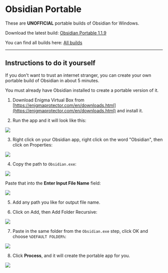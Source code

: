 # Obsidian Portable

These are **UNOFFICIAL** portable builds of Obsidian for Windows.

Download the latest build: [Obsidian Portable 1.1.9](https://github.com/alangrainger/obsidian-portable/releases/download/1.1.9/Obsidian.Portable.1.1.9.exe)

You can find all builds here: [All builds](https://github.com/alangrainger/obsidian-portable/releases)

---

## Instructions to do it yourself

If you don't want to trust an internet stranger, you can create your own portable build of Obsidian in about 5 minutes.

You must already have Obsidian installed to create a portable version of it.

1. Download Enigma Virtual Box from [https://enigmaprotector.com/en/downloads.html](https://enigmaprotector.com/en/downloads.html) and install it.

2. Run the app and it will look like this:

![](https://i.imgur.com/VZUvOXu.png)

3. Right click on your Obsidian app, right click on the word "Obsidian", then click on Properties:

![](https://i.imgur.com/ipcIGNx.png)

4. Copy the path to `Obsidian.exe`:

![](https://i.imgur.com/b84BJU5.png)

Paste that into the **Enter Input File Name** field:

![](https://i.imgur.com/JnDq0fj.png)

5. Add any path you like for output file name.

6. Click on Add, then Add Folder Recursive:

![](https://i.imgur.com/4rAJeWo.png)

7. Paste in the same folder from the `Obsidian.exe` step, click OK and choose `%DEFAULT FOLDER%`:

![](https://i.imgur.com/vJ6Mazz.png)

8. Click **Process**, and it will create the portable app for you.

![](https://i.imgur.com/oEqMMBQ.png)
